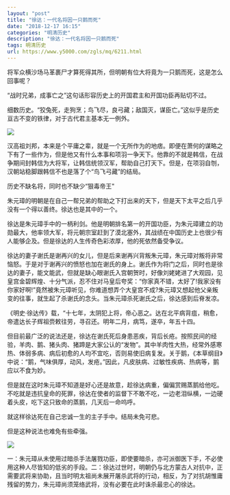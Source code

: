 ```yaml
---
layout: "post"
title: "徐达：一代名将因一只鹅而死"
date: "2018-12-17 16:15"
categories: "明清历史"
description: "徐达：一代名将因一只鹅而死"
tags: 明清历史
url: https://www.y5000.com/zgls/mq/6211.html
---
```






将军众横沙场马革裹尸才算死得其所，但明朝有位大将竟为一只鹅而死，这是怎么回事呢？

“战时兄弟，成事亡之”这句话形容历史上的开国君主和开国功臣再贴切不过。

细数历史。“狡兔死，走狗烹；鸟飞尽，良弓藏；敌国灭，谋臣亡。”这似乎是历史亘古不变的铁律，对于古代君主基本无一例外。

![](https://img.y5000.com/uploads/allimg/161130/1440135158-0.jpg)

汉高祖刘邦，本来是个平庸之辈，就是一个无所作为的地痞。即便在萧何的谋略之下有了一些作为，但是他又有什么本事和项羽一争天下。他靠的不就是韩信，在战争期间封韩信为大将军，让韩信统领汉军，帮助自己打天下。但是，在项羽自刎，汉朝站稳脚跟韩信不也是落了个“鸟飞弓藏”的结局。

历史不缺名将，同时也不缺少“狠毒帝王"

朱元璋的明朝是在自己一帮兄弟的帮助之下打出来的天下，但是天下太平之后几乎没有一个得以善终。徐达也是其中的一个。

徐达是朱元璋手中的一柄利剑。他是明朝排名第一的开国功臣，为朱元璋建立的功勋最大，他率领大军，将元朝宗室赶到了漠北塞外，其战绩在中国历史上也很少有人能够企及。但是徐达的人生传奇色彩浓厚，他的死依然备受争议。

徐达的妻子谢氏是谢再兴的女儿，但是后来谢再兴背叛朱元璋，朱元璋对叛将非常恼怒。于是对于谢再兴的愤怒也加在谢氏的身上。谢氏作为将门之后，同时也是徐达的妻子，能文能武，但就是缺心眼谢氏入宫朝贺时，好像刘姥姥进了大观园，见皇宫金碧辉煌、十分气派，忍不住对马皇后夸奖：“你家真不错，太好了!我家没有你家好啊!”竟然被朱元璋听见，你难道想弄个大皇宫不成?朱元璋又想起他父亲叛变的往事，就生起了杀谢氏的念头。当朱元璋杀死谢氏之后，徐达感到后脊发凉。

《明史·徐达传》载，“十七年，太阴犯上将，帝心恶之。达在北平病背疽，稍愈，帝遣达长子辉祖赍敕往劳，寻召还。明年二月，病笃，遂卒，年五十四。

但目前最广泛的说法还是，徐达在谢氏死后身患恶疾，背后长疮。按照民间的经验，羊肉、鹅、猪头肉、猪蹄是大家公认的“发物”。其中羊肉性大热，经常外感寒热、体弱多病、病后初愈的人均不宜吃，否则易使旧病复发。关于鹅，《本草纲目》中说：“鹅，气味俱厚，动风，发疮。”因此，凡皮肤病、过敏性疾病、热病等，鹅应以不食为妙。

但是就在这时朱元璋不知道是好心还是故意，趁徐达病重，偏偏赏赐蒸鹅给他吃。不吃就是违抗皇命的死罪，徐达在使者的监督下不敢不吃，一边老泪纵横，一边硬着头皮，吃下这只致命的蒸鹅，几天后一命呜呼。

就这样徐达死在自己忠诚一生的主子手中。结局未免可悲。

但是这种说法也难免有些牵强。

![](https://img.y5000.com/uploads/allimg/161130/1440134J7-1.jpg)

一：朱元璋从未使用过暗杀手法屠戮功臣，即使要暗杀，亦可派御医下手，不必使用这种人尽皆知的低劣的手段。二：徐达过世时，明朝仍与北方蒙古人对抗中，正需要武将来协助，且当时明太祖尚未展开屠杀武将的行动，相反，为了对抗胡惟庸残留的势力，朱元璋尚须笼络武将，没有必要在此时诛杀最忠心的徐达。
